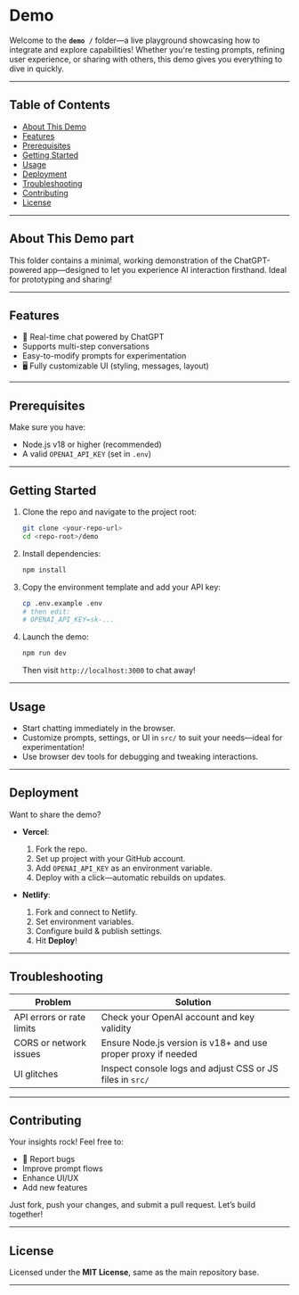 # Demo

Welcome to the **`demo /`** folder—a live playground showcasing how to integrate and explore capabilities! Whether you're testing prompts, refining user experience, or sharing with others, this demo gives you everything to dive in quickly.

----

##  Table of Contents

- [ About This Demo](#about-this-demo)  
- [ Features](#features)  
- [ Prerequisites](#prerequisites)  
- [ Getting Started](#getting-started)  
- [ Usage](#usage)  
- [ Deployment](#deployment)  
- [ Troubleshooting](#troubleshooting)  
- [ Contributing](#contributing)  
- [ License](#license)  

---

##  About This Demo part

This folder contains a minimal, working demonstration of the ChatGPT-powered app—designed to let you experience AI interaction firsthand. Ideal for prototyping and sharing!

---

##  Features

- 💬 Real-time chat powered by ChatGPT  
-  Supports multi-step conversations  
-  Easy-to-modify prompts for experimentation  
- 🖥️ Fully customizable UI (styling, messages, layout)  

---

##  Prerequisites

Make sure you have:

-  Node.js v18 or higher (recommended)  
-  A valid `OPENAI_API_KEY` (set in `.env`)  

---

##  Getting Started

1. Clone the repo and navigate to the project root:
    ```bash
    git clone <your-repo-url>
    cd <repo-root>/demo
    ```

2. Install dependencies:
    ```bash
    npm install
    ```

3. Copy the environment template and add your API key:
    ```bash
    cp .env.example .env
    # then edit:
    # OPENAI_API_KEY=sk-...
    ```

4. Launch the demo:
    ```bash
    npm run dev
    ```
   Then visit `http://localhost:3000` to chat away!

---

##  Usage

- Start chatting immediately in the browser.
- Customize prompts, settings, or UI in `src/` to suit your needs—ideal for experimentation!
- Use browser dev tools for debugging and tweaking interactions.

---

## Deployment

Want to share the demo?

- **Vercel**:  
  1. Fork the repo.  
  2. Set up project with your GitHub account.  
  3. Add `OPENAI_API_KEY` as an environment variable.  
  4. Deploy with a click—automatic rebuilds on updates.

- **Netlify**:  
  1. Fork and connect to Netlify.  
  2. Set environment variables.  
  3. Configure build & publish settings.  
  4. Hit **Deploy**!

---

##  Troubleshooting

| Problem | Solution |
|--------|----------|
| API errors or rate limits | Check your OpenAI account and key validity |
| CORS or network issues | Ensure Node.js version is v18+ and use proper proxy if needed |
| UI glitches | Inspect console logs and adjust CSS or JS files in `src/` |

---

##  Contributing

Your insights rock! Feel free to:

- 🐛 Report bugs  
-  Improve prompt flows  
-  Enhance UI/UX  
-  Add new features  

Just fork, push your changes, and submit a pull request. Let’s build together!

---

##  License

Licensed under the **MIT License**, same as the main repository base.

---

